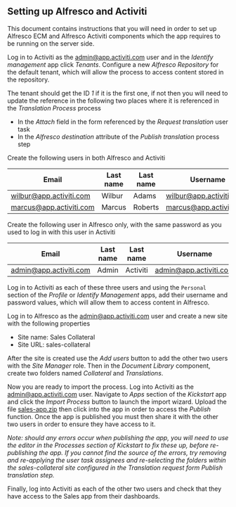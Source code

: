 ## Setting up Alfresco and Activiti

This document contains instructions that you will need in order to set up Alfresco ECM and Alfresco
Activiti components which the app requires to be running on the server side.

Log in to Activiti as the admin@app.activiti.com user and in the *Identify management* app click *Tenants*. Configure a
new *Alfresco Repository* for the default tenant, which will allow the process to access content stored in the repository.

The tenant should get the ID *1* if it is the first one, if not then you will need to update the reference in the
following two places where it is referenced in the *Translation Process* process

 * In the *Attach* field in the form referenced by the *Request translation* user task
 * In the *Alfresco destination* attribute of the *Publish translation* process step

Create the following users in both Alfresco and Activiti

| Email                   | Last name | Last name | Username                | Password |
|-------------------------|-----------|-----------|-------------------------|----------|
| wilbur@app.activiti.com | Wilbur    | Adams     | wilbur@app.activiti.com | password |
| marcus@app.activiti.com | Marcus    | Roberts   | marcus@app.activiti.com | password |

Create the following user in Alfresco only, with the same password as you used to log in with this user in Activiti

| Email                  | Last name | Last name | Username               |
|------------------------|-----------|-----------|------------------------|
| admin@app.activiti.com | Admin    | Activiti   | admin@app.activiti.com |

Log in to Activiti as each of these three users and using the `Personal` section of the *Profile* or *Identify Management*
apps, add their username and password values, which will allow them to access content in Alfresco.

Log in to Alfresco as the admin@app.activiti.com user and create a new site with the following properties

 * Site name: Sales Collateral
 * Site URL: sales-collateral

After the site is created use the *Add users* button to add the other two users with the *Site Manager* role. Then in
the *Document Library* component, create two folders named *Collateral* and *Translations*.

Now you are ready to import the process. Log into Activiti as the admin@app.activiti.com user. Navigate to *Apps* section of the *Kickstart* app and
click the *Import Process* button to launch the import wizard. Upload the file [sales-app.zip](activiti/sales-app.zip) then click into the app
in order to access the *Publish* function. Once the app is published you must then share it with the other two users in
order to ensure they have access to it.

*Note: should any errors occur when publishing the app, you will need to use the editor in the Processes section of
Kickstart to fix these up, before re-publishing the app. If you cannot find the source of the errors, try removing and
re-applying the user task assignees and re-selecting the folders within the sales-collateral site configured in the
Translation request form Publish translation step.*

Finally, log into Activiti as each of the other two users and check that they have access to the
Sales app from their dashboards.